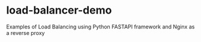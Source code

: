 # load-balancer-demo
Examples of Load Balancing using Python FASTAPI framework and Nginx as a reverse proxy
